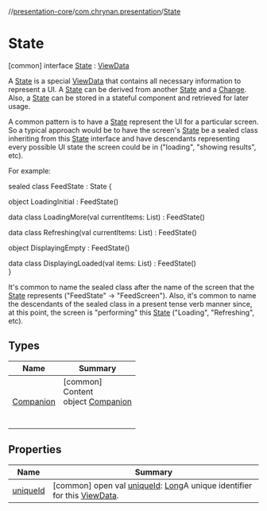 //[presentation-core](../../../index.md)/[com.chrynan.presentation](../index.md)/[State](index.md)



# State  
 [common] interface [State](index.md) : [ViewData](../-view-data/index.md)

A [State](index.md) is a special [ViewData](../-view-data/index.md) that contains all necessary information to represent a UI. A [State](index.md) can be derived from another [State](index.md) and a [Change](../-change/index.md). Also, a [State](index.md) can be stored in a stateful component and retrieved for later usage.



A common pattern is to have a [State](index.md) represent the UI for a particular screen. So a typical approach would be to have the screen's [State](index.md) be a sealed class inheriting from this [State](index.md) interface and have descendants representing every possible UI state the screen could be in ("loading", "showing results", etc).



For example:

sealed class FeedState : State {  
  
   object LoadingInitial : FeedState()  
  
   data class LoadingMore(val currentItems: List<Item>) : FeedState()  
  
   data class Refreshing(val currentItems: List<Item>) : FeedState()  
  
   object DisplayingEmpty : FeedState()  
  
   data class DisplayingLoaded(val items: List<Item>) : FeedState()  
}

It's common to name the sealed class after the name of the screen that the [State](index.md) represents ("FeedState" -> "FeedScreen"). Also, it's common to name the descendants of the sealed class in a present tense verb manner since, at this point, the screen is "performing" this [State](index.md) ("Loading", "Refreshing", etc).

   


## Types  
  
|  Name |  Summary | 
|---|---|
| <a name="com.chrynan.presentation/State.Companion///PointingToDeclaration/"></a>[Companion](-companion/index.md)| <a name="com.chrynan.presentation/State.Companion///PointingToDeclaration/"></a>[common]  <br>Content  <br>object [Companion](-companion/index.md)  <br><br><br>|


## Properties  
  
|  Name |  Summary | 
|---|---|
| <a name="com.chrynan.presentation/State/uniqueId/#/PointingToDeclaration/"></a>[uniqueId](index.md#%5Bcom.chrynan.presentation%2FState%2FuniqueId%2F%23%2FPointingToDeclaration%2F%5D%2FProperties%2F769169092)| <a name="com.chrynan.presentation/State/uniqueId/#/PointingToDeclaration/"></a> [common] open val [uniqueId](index.md#%5Bcom.chrynan.presentation%2FState%2FuniqueId%2F%23%2FPointingToDeclaration%2F%5D%2FProperties%2F769169092): [Long](https://kotlinlang.org/api/latest/jvm/stdlib/kotlin/-long/index.html)A unique identifier for this [ViewData](../-view-data/index.md).   <br>|

